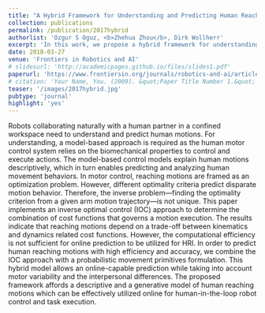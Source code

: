 ```yaml
---
title: "A Hybrid Framework for Understanding and Predicting Human Reaching Motions"
collection: publications
permalink: /publication/2017hybrid
authorlist: 'Ozgur S Oguz, <b>Zhehua Zhou</b>, Dirk Wollherr'
excerpt: 'In this work, we propose a hybrid framework for understanding and predicting human reaching motions for human-robot collaboration.'
date: 2018-03-27
venue: 'Frontiers in Robotics and AI'
# slidesurl: 'http://academicpages.github.io/files/slides1.pdf'
paperurl: 'https://www.frontiersin.org/journals/robotics-and-ai/articles/10.3389/frobt.2018.00027/full'
# citation: 'Your Name, You. (2009). &quot;Paper Title Number 1.&quot; <i>Journal 1</i>. 1(1).'
teaser: '/images/2017hybrid.jpg'
pubtype: 'journal'
highlight: 'yes'
---
```


Robots collaborating naturally with a human partner in a confined workspace need to understand and predict human motions. For understanding, a model-based approach is required as the human motor control system relies on the biomechanical properties to control and execute actions. The model-based control models explain human motions descriptively, which in turn enables predicting and analyzing human movement behaviors. In motor control, reaching motions are framed as an optimization problem. However, different optimality criteria predict disparate motion behavior. Therefore, the inverse problem—finding the optimality criterion from a given arm motion trajectory—is not unique. This paper implements an inverse optimal control (IOC) approach to determine the combination of cost functions that governs a motion execution. The results indicate that reaching motions depend on a trade-off between kinematics and dynamics related cost functions. However, the computational efficiency is not sufficient for online prediction to be utilized for HRI. In order to predict human reaching motions with high efficiency and accuracy, we combine the IOC approach with a probabilistic movement primitives formulation. This hybrid model allows an online-capable prediction while taking into account motor variability and the interpersonal differences. The proposed framework affords a descriptive and a generative model of human reaching motions which can be effectively utilized online for human-in-the-loop robot control and task execution.